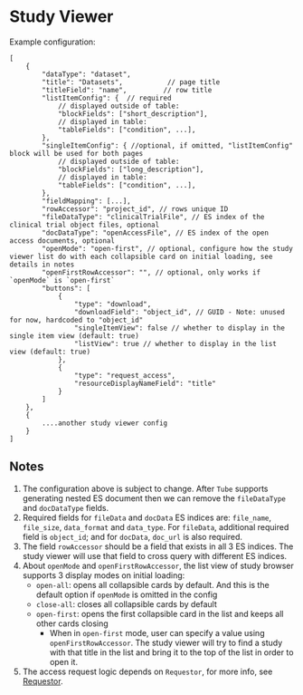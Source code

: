 # Study Viewer

Example configuration:

```
[
    {
        "dataType": "dataset",
        "title": "Datasets",           // page title
        "titleField": "name",         // row title
        "listItemConfig": {  // required
            // displayed outside of table:
            "blockFields": ["short_description"],
            // displayed in table:
            "tableFields": ["condition", ...],
        },
        "singleItemConfig": { //optional, if omitted, "listItemConfig" block will be used for both pages
            // displayed outside of table:
            "blockFields": ["long_description"],
            // displayed in table:
            "tableFields": ["condition", ...],
        },
        "fieldMapping": [...],
        "rowAccessor": "project_id", // rows unique ID
        "fileDataType": "clinicalTrialFile", // ES index of the clinical trial object files, optional
        "docDataType": "openAccessFile", // ES index of the open access documents, optional
        "openMode": "open-first", // optional, configure how the study viewer list do with each collapsible card on initial loading, see details in notes
        "openFirstRowAccessor": "", // optional, only works if `openMode` is `open-first`
        "buttons": [
            {
                "type": "download",
                "downloadField": "object_id", // GUID - Note: unused for now, hardcoded to "object_id"
                "singleItemView": false // whether to display in the single item view (default: true)
                "listView": true // whether to display in the list view (default: true)
            },
            {
                "type": "request_access",
                "resourceDisplayNameField": "title"
            }
        ]
    },
    {
        ....another study viewer config
    }
]
```

## Notes

1. The configuration above is subject to change. After `Tube` supports generating nested ES document then we can remove the `fileDataType` and `docDataType` fields.
2. Required fields for `fileData` and `docData` ES indices are: `file_name`, `file_size`, `data_format` and `data_type`. For `fileData`, additional required field is `object_id`; and for `docData`, `doc_url` is also required.
3. The field `rowAccessor` should be a field that exists in all 3 ES indices. The study viewer will use that field to cross query with different ES indices.
4. About `openMode` and `openFirstRowAccessor`, the list view of study browser supports 3 display modes on initial loading:
    - `open-all`: opens all collapsible cards by default. And this is the default option if `openMode` is omitted in the config
    - `close-all`: closes all collapsible cards by default
    - `open-first`: opens the first collapsible card in the list and keeps all other cards closing
        - When in `open-first` mode, user can specify a value using `openFirstRowAccessor`. The study viewer will try to find a study with that title in the list and bring it to the top of the list in order to open it.
5. The access request logic depends on `Requestor`, for more info, see [Requestor](https://github.com/uc-cdis/requestor/).
